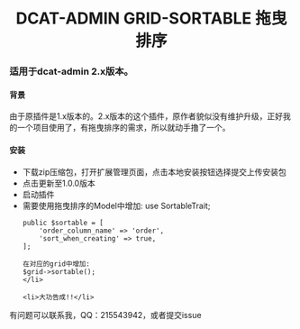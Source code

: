 
<div align="center">

# DCAT-ADMIN GRID-SORTABLE 拖曳排序

</div>


<h3>适用于dcat-admin 2.x版本。</h3>

<h4>背景</h4>
<div>由于原插件是1.x版本的。2.x版本的这个插件，原作者貌似没有维护升级，正好我的一个项目使用了，有拖曳排序的需求，所以就动手撸了一个。</div>

<h4>安装</h4>
<div>
<ul>
    <li>下载zip压缩包，打开扩展管理页面，点击本地安装按钮选择提交上传安装包</li>
    <li>点击更新至1.0.0版本</li>
    <li>启动插件</li>
    <li>
    需要使用拖曳排序的Model中增加:
    use SortableTrait;

    public $sortable = [
        'order_column_name' => 'order',
        'sort_when_creating' => true,
    ];

    在对应的grid中增加:
    $grid->sortable();
    </li>

    <li>大功告成!!</li>
</ul>
</div>

<div>有问题可以联系我，QQ：215543942，或者提交issue</div>






